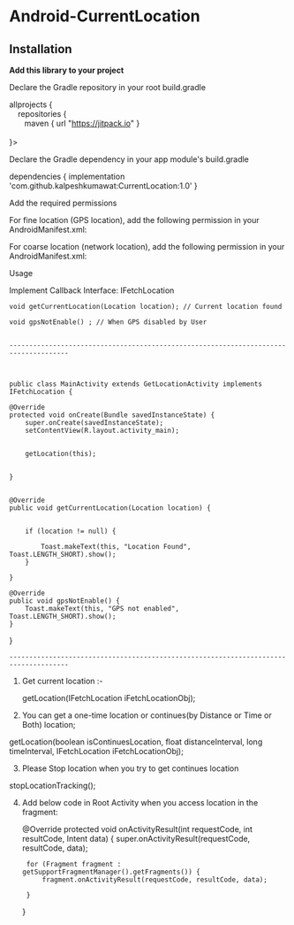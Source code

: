 
# Android-CurrentLocation


## Installation

**Add this library to your project**

Declare the Gradle repository in your root build.gradle

allprojects { <br /> 
   &nbsp; &nbsp;&nbsp;repositories { <br />
      &nbsp;&nbsp;&nbsp;&nbsp;&nbsp;&nbsp;  maven { url "https://jitpack.io" } <br />
   &nbsp;&nbsp;&nbsp;<br />
}> <br />

Declare the Gradle dependency in your app module's build.gradle

dependencies {
    implementation 'com.github.kalpeshkumawat:CurrentLocation:1.0'
}

Add the required permissions

For fine location (GPS location), add the following permission in your AndroidManifest.xml:

<uses-permission android:name="android.permission.ACCESS_FINE_LOCATION" />

For coarse location (network location), 
add the following permission in your AndroidManifest.xml:

<uses-permission android:name="android.permission.ACCESS_COARSE_LOCATION" />


Usage


Implement Callback Interface: IFetchLocation

    void getCurrentLocation(Location location); // Current location found
 
    void gpsNotEnable() ; // When GPS disabled by User


	-------------------------------------------------------------------------------------
	
	
	
	public class MainActivity extends GetLocationActivity implements IFetchLocation {

    @Override
    protected void onCreate(Bundle savedInstanceState) {
        super.onCreate(savedInstanceState);
        setContentView(R.layout.activity_main);


        getLocation(this);


    }


    @Override
    public void getCurrentLocation(Location location) {


        if (location != null) {

            Toast.makeText(this, "Location Found", Toast.LENGTH_SHORT).show();
        }

    }

    @Override
    public void gpsNotEnable() {
        Toast.makeText(this, "GPS not enabled", Toast.LENGTH_SHORT).show();
    }
}
	
	
	
	-------------------------------------------------------------------------------------
	
1. Get current location :-

   getLocation(IFetchLocation iFetchLocationObj); 

2. You can get a one-time location or continues(by Distance or Time or Both) location;

getLocation(boolean isContinuesLocation, float distanceInterval, long timeInterval, IFetchLocation iFetchLocationObj);


3. Please Stop location when you try to get continues location

  stopLocationTracking();



4. Add below code in Root Activity  when you access location in the fragment:


    @Override
    protected void onActivityResult(int requestCode, int resultCode, Intent data) {
        super.onActivityResult(requestCode, resultCode, data);

        for (Fragment fragment : getSupportFragmentManager().getFragments()) {
            fragment.onActivityResult(requestCode, resultCode, data);

        }
    }

